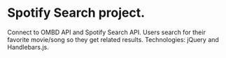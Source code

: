 # Spotify Search project.
Connect to OMBD API and Spotify Search API. Users search for their favorite movie/song so they get related results. 
Technologies: jQuery and Handlebars.js.
